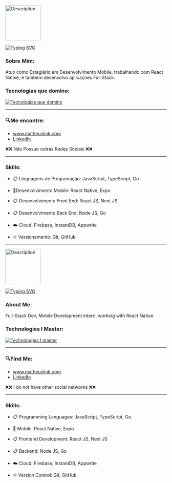 <img src="https://static.significados.com.br/flags/br.svg" alt="Description" width="110" height="auto"/>

[![Typing SVG](https://readme-typing-svg.demolab.com?font=Fira+Code&pause=1000&color=33D210&width=435&lines=E+a%C3%AD%2C+Matheus+Link+aqui)](https://git.io/typing-svg)

<h3 align="left">Sobre Mim:</h3>

Atuo como Estagiário em Desenvolvimento Mobile, trabalhando com React Native, e também desenvolvo aplicações Full Stack.

<h3 align="left">Tecnologias que domino:</h3>
<a href='https://postimg.cc/cgSnV4bs' target='_blank'><img src='https://i.postimg.cc/MTcmfn0j/Design-sem-nome-3.png' alt='Tecnologias que domino'/></a>

-------------------------------------------------------------------------------------------------------------------------------------------------------------------------------------------

<h3 align="left">🔍Me encontre:</h3>

- <a href="https://matheuslink.com" target="_blank">www.matheuslink.com</a>
- <a href="https://www.linkedin.com/in/matheus-link-21b3a4265/" target="_blank">LinkedIn</a>

❌❌ Não Possuo outras Redes Sociais ❌❌

-------------------------------------------------------------------------------------------------------------------------------------------------------------------------------------------

### Skills:
- 📋 Linguagens de Programação:
JavaScript, TypeScript, Go

- 📱Desenvolvimento Mobile:
React Native, Expo

- 📋 Desenvolvimento Front End:
React JS, Next JS

- 📋 Desenvolvimento Back End:
Node JS, Go

- ☁️ Cloud:
Firebase, InstantDB, Appwrite

- ♾️ Versionamento:
Git, GitHub

------------------------------------------------------------------------------------------------------------------------------------------------------------------------------------------------------------------------------------------------------------------------------------------------------------------------------------------------------------------------------------

<img src="https://static.significados.com.br/flags/gb.svg" alt="Description" width="110" height="auto"/>

[![Typing SVG](https://readme-typing-svg.demolab.com?font=Fira+Code&weight=500&pause=1000&color=33D210&width=435&lines=Hello%2C+I+am+Matheus+Link)](https://git.io/typing-svg)

### About Me:

Full-Stack Dev, Mobile Development intern, working with React Native.

### Technologies I Master:
<a href='https://postimg.cc/cgSnV4bs' target='_blank'><img src='https://i.postimg.cc/MTcmfn0j/Design-sem-nome-3.png' alt='Technologies I master'/></a>

-------------------------------------------------------------------------------------------------------------------------------------------------------------------------------------------

### 🔍Find Me:

- <a href="https://matheuslink.com" target="_blank">www.matheuslink.com</a>
- <a href="https://www.linkedin.com/in/matheus-link-21b3a4265/?locale=en_US" target="_blank">LinkedIn</a>

❌❌ I do not have other social networks ❌❌

-------------------------------------------------------------------------------------------------------------------------------------------------------------------------------------------

### Skills:
- 📋 Programming Languages:
JavaScript, TypeScript, Go

- 📱 Mobile:
React Native, Expo

- 📋 Frontend Development:
React JS, Next JS

- 📋 Backend:
Node JS, Go

- ☁️ Cloud:
Firebase, InstantDB, Appwrite

- ♾️ Version Control:
Git, GitHub
